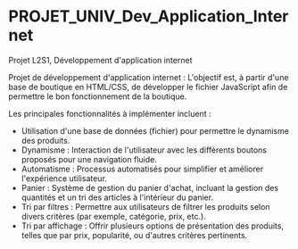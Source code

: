 # PROJET_UNIV_Dev_Application_Internet

Projet L2S1, Développement d'application internet 


Projet de développement d'application internet : L'objectif est, à partir d'une base de boutique en HTML/CSS, de développer le fichier JavaScript afin de permettre le bon fonctionnement de la boutique.

Les principales fonctionnalités à implémenter incluent :

- Utilisation d'une base de données (fichier) pour permettre le dynamisme des produits. 
- Dynamisme : Interaction de l'utilisateur avec les différents boutons proposés pour une navigation fluide.
- Automatisme : Processus automatisés pour simplifier et améliorer l'expérience utilisateur.
- Panier : Système de gestion du panier d'achat, incluant la gestion des quantités et un tri des articles à l'intérieur du panier.
- Tri par filtres : Permettre aux utilisateurs de filtrer les produits selon divers critères (par exemple, catégorie, prix, etc.).
- Tri par affichage : Offrir plusieurs options de présentation des produits, telles que par prix, popularité, ou d'autres critères pertinents.
